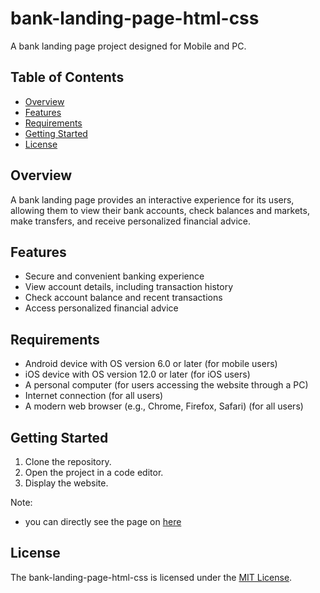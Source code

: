 # bank-landing-page-html-css

A bank landing page project designed for Mobile and PC.

## Table of Contents

- [Overview](#overview)
- [Features](#features)
- [Requirements](#requirements)
- [Getting Started](#getting-started)
- [License](#license)

## Overview

A bank landing page provides an interactive experience for its users, allowing them to view their bank accounts, check balances and markets, make transfers, and receive personalized financial advice.

## Features

- Secure and convenient banking experience
- View account details, including transaction history
- Check account balance and recent transactions
- Access personalized financial advice

## Requirements

- Android device with OS version 6.0 or later (for mobile users)
- iOS device with OS version 12.0 or later (for iOS users)
- A personal computer (for users accessing the website through a PC)
- Internet connection (for all users)
- A modern web browser (e.g., Chrome, Firefox, Safari) (for all users)

## Getting Started

1. Clone the repository.
2. Open the project in a code editor.
3. Display the website.

Note:
- you can directly see the page on [here](https://bank-landing-page-html-css.vercel.app/)

## License

The bank-landing-page-html-css is licensed under the [MIT License](LICENSE).
